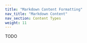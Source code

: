 ```yaml
---
title: "Markdown Content Formatting"
nav_title: "Markdown Content"
nav_section: Content Types
weight: 11
---
```


TODO